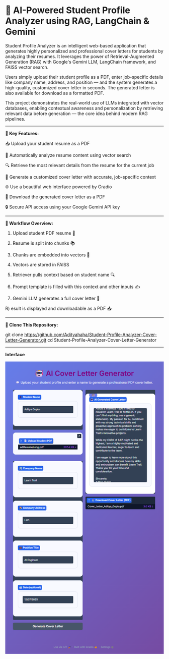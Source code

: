 # 📝 AI-Powered Student Profile Analyzer using RAG, LangChain & Gemini

Student Profile Analyzer is an intelligent web-based application that generates highly personalized and professional cover letters for students by analyzing their resumes. It leverages the power of Retrieval-Augmented Generation (RAG) with Google's Gemini LLM, LangChain framework, and FAISS vector search.

Users simply upload their student profile as a PDF, enter job-specific details like company name, address, and position — and the system generates a high-quality, customized cover letter in seconds. The generated letter is also available for download as a formatted PDF.

This project demonstrates the real-world use of LLMs integrated with vector databases, enabling contextual awareness and personalization by retrieving relevant data before generation — the core idea behind modern RAG pipelines.

--------------------------------------------------------------------------------------------------------------------------------------------------------------------------------------------


**🚀 Key Features:**

📥 Upload your student resume as a PDF

🧠 Automatically analyze resume content using vector search

🔍 Retrieve the most relevant details from the resume for the current job

📝 Generate a customized cover letter with accurate, job-specific context

🌐 Use a beautiful web interface powered by Gradio

📄 Download the generated cover letter as a PDF

🔒 Secure API access using your Google Gemini API key

------------------------------------------------------------------------------------------------



**🧠 Workflow Overview:**

1) Upload student PDF resume 📄

2) Resume is split into chunks 📚

3) Chunks are embedded into vectors 🔢

4) Vectors are stored in FAISS

5) Retriever pulls context based on student name 🔍

6) Prompt template is filled with this context and other inputs ✍️

7) Gemini LLM generates a full cover letter 💬

R) esult is displayed and downloadable as a PDF 📥

--------------------------------------------------------------------------------------------------

**🔗 Clone This Repository:**

git clone https://github.com/Adityahaha/Student-Profile-Analyzer-Cover-Letter-Generator.git
cd Student-Profile-Analyzer-Cover-Letter-Generator


-------------------------------------------------------------------------------------------------------


**Interface**

![Cover Preview](interface.png)


